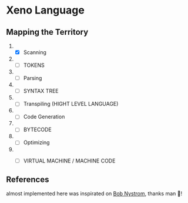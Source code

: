 # Xeno Language

## Mapping the Territory

1. - [X] Scanning
2. - [ ] TOKENS
3. - [ ] Parsing
4. - [ ] SYNTAX TREE
5. - [ ] Transpiling (HIGHT LEVEL LANGUAGE)
6. - [ ] Code Generation
7. - [ ] BYTECODE
8. - [ ] Optimizing
9. - [ ] VIRTUAL MACHINE / MACHINE CODE


## References

almost implemented here was inspirated on [Bob Nystrom](https://www.craftinginterpreters.com/contents.html), thanks man 💜!

